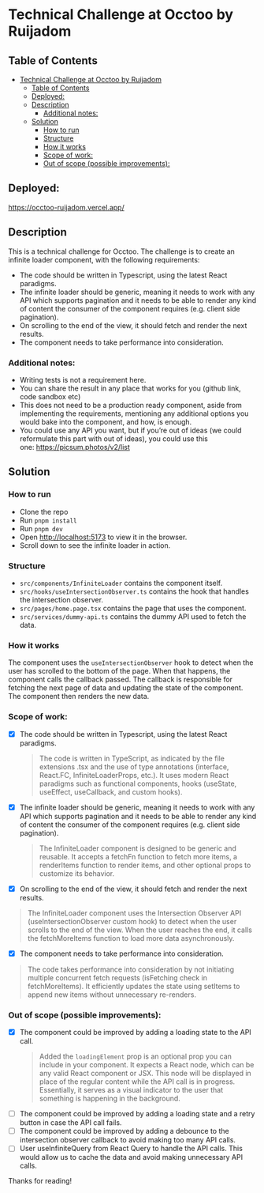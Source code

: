 # Technical Challenge at Occtoo by Ruijadom

## Table of Contents

- [Technical Challenge at Occtoo by Ruijadom](#technical-challenge-at-occtoo-by-ruijadom)
  - [Table of Contents](#table-of-contents)
  - [Deployed:](#deployed)
  - [Description](#description)
    - [Additional notes:](#additional-notes)
  - [Solution](#solution)
    - [How to run](#how-to-run)
    - [Structure](#structure)
    - [How it works](#how-it-works)
    - [Scope of work:](#scope-of-work)
    - [Out of scope (possible improvements):](#out-of-scope-possible-improvements)

## Deployed: 
https://occtoo-ruijadom.vercel.app/

## Description

This is a technical challenge for Occtoo. The challenge is to create an infinite loader component, with the following requirements:

- The code should be written in Typescript, using the latest React paradigms.
- The infinite loader should be generic, meaning it needs to work with any API which supports pagination and it needs to be able to render any kind of content the consumer of the component requires (e.g. client side pagination).
- On scrolling to the end of the view, it should fetch and render the next results.
- The component needs to take performance into consideration.

### Additional notes:

- Writing tests is not a requirement here.
- You can share the result in any place that works for you (github link, code sandbox etc)
- This does not need to be a production ready component, aside from implementing the requirements, mentioning any additional options you would bake into the component, and how, is enough.
- You could use any API you want, but if you’re out of ideas (we could reformulate this part with out of ideas), you could use this one: https://picsum.photos/v2/list

## Solution

### How to run

- Clone the repo
- Run `pnpm install`
- Run `pnpm dev`
- Open [http://localhost:5173](http://localhost:5173) to view it in the browser.
- Scroll down to see the infinite loader in action. 

### Structure

- `src/components/InfiniteLoader` contains the component itself.
- `src/hooks/useIntersectionObserver.ts` contains the hook that handles the intersection observer.
- `src/pages/home.page.tsx` contains the page that uses the component.
- `src/services/dummy-api.ts` contains the dummy API used to fetch the data.

### How it works

The component uses the `useIntersectionObserver` hook to detect when the user has scrolled to the bottom of the page. When that happens, the component calls the callback passed. The callback is responsible for fetching the next page of data and updating the state of the component. The component then renders the new data.

### Scope of work:
- [x] The code should be written in Typescript, using the latest React paradigms. 
  > The code is written in TypeScript, as indicated by the file extensions .tsx and the use of type annotations (interface, React.FC, InfiniteLoaderProps, etc.).
  > It uses modern React paradigms such as functional components, hooks (useState, useEffect, useCallback, and custom hooks). 
- [x] The infinite loader should be generic, meaning it needs to work with any API which supports pagination and it needs to be able to render any kind of content the consumer of the component requires (e.g. client side pagination).
  > The InfiniteLoader component is designed to be generic and reusable. It accepts a fetchFn function to fetch more items, a renderItems function to render items, and other optional props to customize its behavior.
- [x]  On scrolling to the end of the view, it should fetch and render the next results.
  > The InfiniteLoader component uses the Intersection Observer API (useIntersectionObserver custom hook) to detect when the user scrolls to the end of the view.
  > When the user reaches the end, it calls the fetchMoreItems function to load more data asynchronously.
- [x]  The component needs to take performance into consideration.
  > The code takes performance into consideration by not initiating multiple concurrent fetch requests (isFetching check in fetchMoreItems).
  > It efficiently updates the state using setItems to append new items without unnecessary re-renders.

### Out of scope (possible improvements):
- [x] The component could be improved by adding a loading state to the API call.
  > Added the `loadingElement` prop is an optional prop you can include in your component. It expects a React node, which can be any valid React component or JSX. This node will be displayed in place of the regular content while the API call is in progress. Essentially, it serves as a visual indicator to the user that something is happening in the background.
- [ ] The component could be improved by adding a loading state and a retry button in case the API call fails.
- [ ] The component could be improved by adding a debounce to the intersection observer callback to avoid making too many API calls.
- [ ] User useInfiniteQuery from React Query to handle the API calls. This would allow us to cache the data and avoid making unnecessary API calls.
  
Thanks for reading! 